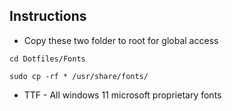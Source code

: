 ## Instructions

- Copy these two folder to root for global access

```cd Dotfiles/Fonts```

```sudo cp -rf * /usr/share/fonts/```

- TTF - All windows 11 microsoft proprietary fonts

